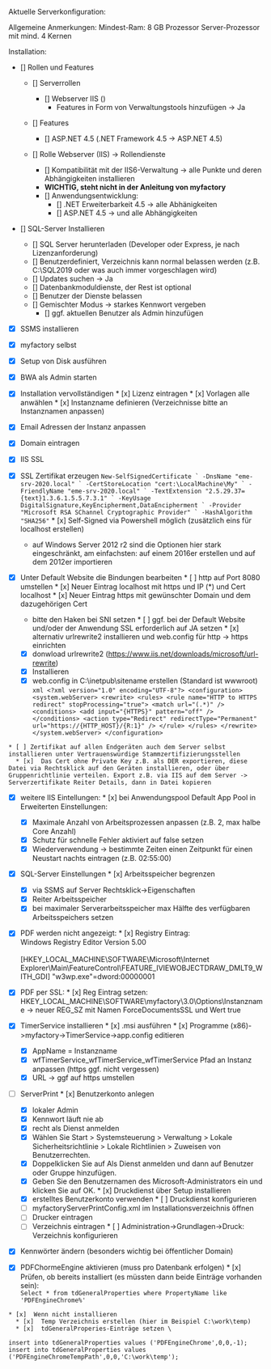 Aktuelle Serverkonfiguration:

>>>
Allgemeine Anmerkungen:
Mindest-Ram: 8 GB
Prozessor Server-Prozessor mit mind. 4 Kernen

>>>


Installation:
* [] Rollen und  Features
  * [] Serverrollen
    * []  Webserver IIS ()
      * Features in Form von Verwaltungstools hinzufügen -> Ja
  * []  Features
    * [] ASP.NET 4.5 (.NET Framework 4.5 -> ASP.NET 4.5)

  * []  Rolle Webserver (IIS) -> Rollendienste
    * []  Kompatibilität mit der IIS6-Verwaltung -> alle Punkte und deren Abhängigkeiten installieren
    *  **WICHTIG, steht nicht in der Anleitung von myfactory**
      * [] Anwendungsentwicklung:
        * []  .NET Erweiterbarkeit 4.5 -> alle Abhänigkeiten
        * []  ASP.NET 4.5 -> und alle Abhängigkeiten

* []  SQL-Server Installieren
  * []  SQL Server herunterladen (Developer oder Express, je nach Lizenzanforderung)
  * []  Benutzerdefiniert, Verzeichnis kann normal belassen werden (z.B. C:\SQL2019 oder was auch immer vorgeschlagen wird)
  * []  Updates suchen -> Ja
  * []  Datenbankmoduldienste, der Rest ist optional
  * []  Benutzer der Dienste belassen
  * []  Gemischter Modus -> starkes Kennwort vergeben
    * []  ggf. aktuellen Benutzer als Admin hinzufügen

* [x]  SSMS installieren

* [x]  myfactory selbst
  * [x]  Setup von Disk ausführen
  * [x]  BWA als Admin starten
  * [x]  Installation vervollständigen
    * [x]  Lizenz eintragen
    * [x]  Vorlagen alle anwählen
    * [x]  Instanzname definieren (Verzeichnisse bitte an Instanznamen anpassen)
  * [x]  Email Adressen der Instanz anpassen
  * [x]  Domain eintragen
 
* [x]  IIS SSL
  * [x]  SSL Zertifikat erzeugen
``
New-SelfSignedCertificate `
    -DnsName "eme-srv-2020.local" `
    -CertStoreLocation "cert:\LocalMachine\My" `
    -FriendlyName "eme-srv-2020.local" `
    -TextExtension "2.5.29.37={text}1.3.6.1.5.5.7.3.1" `
    -KeyUsage DigitalSignature,KeyEncipherment,DataEncipherment `
    -Provider "Microsoft RSA SChannel Cryptographic Provider" `
    -HashAlgorithm "SHA256"
``
    * [x]  Self-Signed via Powershell möglich (zusätzlich eins für localhost erstellen)
        * auf Windows Server 2012 r2 sind die Optionen hier stark eingeschränkt, am einfachsten: auf einem 2016er erstellen und auf dem 2012er importieren
  * [x]  Unter Default Website die Bindungen bearbeiten
    * [ ]  http auf Port 8080 umstellen
    * [x]  Neuer Eintrag localhost mit https und IP (*) und Cert localhost
    * [x]  Neuer Eintrag https mit gewünschter Domain und dem dazugehörigen Cert
      * bitte den Haken bei SNI setzen
    * [ ]  ggf. bei der Default Website und/oder der Anwendung SSL erforderlich auf JA setzen
    * [x] alternativ urlrewrite2 installieren und web.config für http -> https einrichten
      - [x] donwload urlrewrite2 (https://www.iis.net/downloads/microsoft/url-rewrite)
      - [x] Installieren
      - [x] web.config in C:\inetpub\sitename erstellen (Standard ist wwwroot) \
            ```xml
            <?xml version="1.0" encoding="UTF-8"?>
            <configuration>
              <system.webServer>
                <rewrite>
                  <rules>
                    <rule name="HTTP to HTTPS redirect" stopProcessing="true">
                      <match url="(.*)" />
                        <conditions>
                          <add input="{HTTPS}" pattern="off" />
                        </conditions>
                        <action type="Redirect" redirectType="Permanent" url="https://{HTTP_HOST}/{R:1}" />
                      </rule>
                    </rules>
                  </rewrite>
                </system.webServer>
            </configuration>
            ```

    * [ ] Zertifikat auf allen Endgeräten auch dem Server selbst installieren unter Vertrauenswürdige Stammzertifizierungsstellen
      * [x]  Das Cert ohne Private Key z.B. als DER exportieren, diese Datei via Rechtsklick auf den Geräten installieren, oder über Gruppenrichtlinie verteilen. Export z.B. via IIS auf dem Server -> Serverzertifikate Reiter Details, dann in Datei kopieren

  * [x]  weitere IIS Eintellungen:
    * [x]  bei Anwendungspool Default App Pool in Erweiterten Einstellungen:
      * [x]  Maximale Anzahl von Arbeitsprozessen anpassen (z.B. 2, max halbe Core Anzahl)
      * [x]  Schutz für schnelle Fehler aktiviert auf false setzen
      * [x]  Wiederverwendung -> bestimmte Zeiten einen Zeitpunkt für einen Neustart nachts eintragen (z.B. 02:55:00)

  * [x]  SQL-Server Einstellungen
    * [x]  Arbeitsspeicher begrenzen
      * [x]  via SSMS auf Server Rechtsklick->Eigenschaften
      * [x]  Reiter Arbeitsspeicher
      * [x]  bei maximaler Serverarbeitsspeicher max Hälfte des verfügbaren Arbeitsspeichers setzen

  * [x]  PDF werden nicht angezeigt:
    * [x] Registry Eintrag: \
Windows Registry Editor Version 5.00\
\
[HKEY_LOCAL_MACHINE\SOFTWARE\Microsoft\Internet Explorer\Main\FeatureControl\FEATURE_IVIEWOBJECTDRAW_DMLT9_WITH_GDI]
"w3wp.exe"=dword:00000001

  * [x]  PDF per SSL:
    * [x]  Reg Eintrag setzen: HKEY_LOCAL_MACHINE\SOFTWARE\myfactory\3.0\Options\Instanzname -> neuer REG_SZ mit Namen ForceDocumentsSSL und Wert true

  * [x]  TimerService installieren
    * [x]  .msi ausführen
    * [x]  Programme (x86)->myfactory->TimerService->app.config editieren
      * [x]  AppName = Instanzname
      * [x]  wfTimerService_wfTimerService_wfTimerService Pfad an Instanz anpassen (https ggf. nicht vergessen)
      * [x]  URL -> ggf auf https umstellen
  * [ ]  ServerPrint
    * [x]  Benutzerkonto anlegen
      * [x]  lokaler Admin
      * [x]  Kennwort läuft nie ab
      * [x]  recht als Dienst anmelden
        * [x]  Wählen Sie Start > Systemsteuerung > Verwaltung > Lokale Sicherheitsrichtlinie > Lokale Richtlinien > Zuweisen von Benutzerrechten.
        * [x]  Doppelklicken Sie auf Als Dienst anmelden und dann auf Benutzer oder Gruppe hinzufügen.
        * [x]  Geben Sie den Benutzernamen des Microsoft-Administrators ein und klicken Sie auf OK.
    * [x]  Druckdienst über Setup installieren
      * [x]  erstelltes Benutzerkonto verwenden
    * [ ]  Druckdienst konfigurieren
      * [ ]  myfactoryServerPrintConfig.xml im Installationsverzeichnis öffnen
      * [ ]  Drucker eintragen
      * [ ]  Verzeichnis eintragen
    * [ ]  Administration->Grundlagen->Druck: Verzeichnis konfigurieren
  * [x]  Kennwörter ändern (besonders wichtig bei öffentlicher Domain)
  * [x]  PDFChormeEngine aktivieren (muss pro Datenbank erfolgen)
    * [x]  Prüfen, ob bereits installiert (es müssten dann beide Einträge vorhanden sein): \
``Select * from tdGeneralProperties where PropertyName like 'PDFEngineChrome%'``
    
    * [x]  Wenn nicht installieren
      * [x]  Temp Verzeichnis erstellen (hier im Beispiel C:\work\temp)
      * [x]  tdGeneralProperies-Einträge setzen \
``
insert into tdGeneralProperties
values ('PDFEngineChrome',0,0,-1);
insert into tdGeneralProperties
values ('PDFEngineChromeTempPath',0,0,'C:\work\temp');
``
